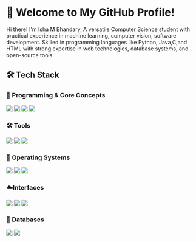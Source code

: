 # 🚀 Welcome to My GitHub Profile!  
Hi there! I'm Isha M Bhandary, A versatile Computer Science student with practical experience in machine learning, computer vision, software development. Skilled in programming languages like Python, Java,C,and HTML with strong expertise in web 
technologies, database systems, and open-source tools. 
## 🛠 Tech Stack  

### 🔹 Programming & Core Concepts  
<p align="left">  
<img src="https://img.shields.io/badge/Python-3776AB?style=for-the-badge&logo=python&logoColor=white" />  
<img src="https://img.shields.io/badge/HTML-000000?style=for-the-badge&logo=html&logoColor=white" />  
<img src="https://img.shields.io/badge/C programming-FF6F00?style=for-the-badge&logoColor=white" />  
<img src="https://img.shields.io/badge/java-EE4C2C?style=for-the-badge&logoColor=white" />  
</p>  

### 🛠️ Tools
<p align="left">  
<img src="https://img.shields.io/badge/Figma-005571?style=for-the-badge&logo=Figma&logoColor=white" />  
<img src="https://img.shields.io/badge/Canva-1F425F?style=for-the-badge&logo=Canva&logoColor=white" />  
<img src="https://img.shields.io/badge/GitHub-FF4500?style=for-the-badge" />  
</p>  

### 🤖 Operating Systems 
<p align="left">  
<img src="https://img.shields.io/badge/Windows 11-FF6F00?style=for-the-badge&logo=windows11&logoColor=white" />  
<img src="https://img.shields.io/badge/Windows 7-FF0000?style=for-the-badge&logo=windows7&logoColor=white" />  
<img src="https://img.shields.io/badge/Ubuntu-005571?style=for-the-badge&logo=ubuntu&logoColor=white" />  
</p>  

### ☁️Interfaces 
<p align="left">  
<img src="https://img.shields.io/badge/JavaScript-232F3E?style=for-the-badge&logo=javascript&logoColor=white" />  
<img src="https://img.shields.io/badge/React.js -4285F4?style=for-the-badge&logo=react.js&logoColor=white" />  
<img src="https://img.shields.io/badge/CSS-0078D4?style=for-the-badge&logo=css&logoColor=white" />  
</p>  

### 💾 Databases  
<p align="left">  
<img src="https://img.shields.io/badge/MySQL-4479A1?style=for-the-badge&logo=mysql&logoColor=white" />  
<img src="https://img.shields.io/badge/MongoDB-005571?style=for-the-badge&logo=MongoDB&logoColor=white" />  
</p>  
